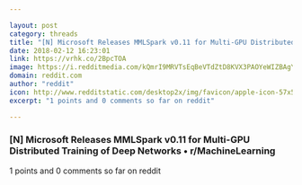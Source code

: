 ```yaml
---

layout: post
category: threads
title: "[N] Microsoft Releases MMLSpark v0.11 for Multi-GPU Distributed Training of Deep Networks"
date: 2018-02-12 16:23:01
link: https://vrhk.co/2BpcTOA
image: https://i.redditmedia.com/kQmrI9MRVTsEqBeVTdZtD8KVX3PAOYeWIZBAgYn0Ctk.jpg?w=320&s=bddc7692dbeac99911e6bb4900f645bc
domain: reddit.com
author: "reddit"
icon: http://www.redditstatic.com/desktop2x/img/favicon/apple-icon-57x57.png
excerpt: "1 points and 0 comments so far on reddit"

---
```


### [N] Microsoft Releases MMLSpark v0.11 for Multi-GPU Distributed Training of Deep Networks • r/MachineLearning

1 points and 0 comments so far on reddit